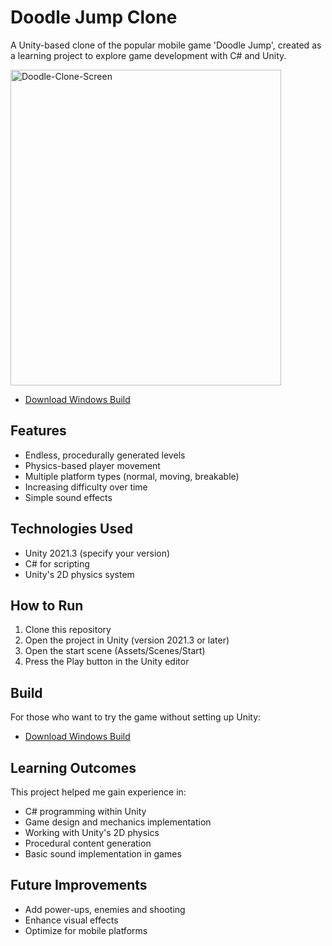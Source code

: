 # Doodle Jump Clone

A Unity-based clone of the popular mobile game 'Doodle Jump', created as a learning project to explore game development with C# and Unity.

<a href="https://ibb.co/dk3sqBs"><img src="https://i.ibb.co/L9qDWSD/Doodle-Clone-Screen.jpg" width="433" height="505" alt="Doodle-Clone-Screen" border="0"></a>

- [Download Windows Build](https://file.io/SkaiIvX692So)

## Features

- Endless, procedurally generated levels
- Physics-based player movement
- Multiple platform types (normal, moving, breakable)
- Increasing difficulty over time
- Simple sound effects

## Technologies Used

- Unity 2021.3 (specify your version)
- C# for scripting
- Unity's 2D physics system

## How to Run

1. Clone this repository
2. Open the project in Unity (version 2021.3 or later)
3. Open the start scene (Assets/Scenes/Start)
4. Press the Play button in the Unity editor

## Build

For those who want to try the game without setting up Unity:

- [Download Windows Build](https://file.io/SkaiIvX692So)


## Learning Outcomes

This project helped me gain experience in:

- C# programming within Unity
- Game design and mechanics implementation
- Working with Unity's 2D physics
- Procedural content generation
- Basic sound implementation in games

## Future Improvements

- Add power-ups, enemies and shooting
- Enhance visual effects
- Optimize for mobile platforms
